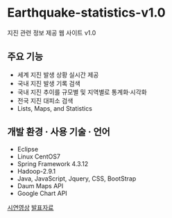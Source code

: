 # Earthquake-statistics-v1.0
지진 관련 정보 제공 웹 사이트 v1.0

## 주요 기능
* 세계 지진 발생 상황 실시간 제공
* 국내 지진 발생 기록 검색
* 국내 지진 추이를 규모별 및 지역별로 통계화·시각화
* 전국 지진 대피소 검색 
* Lists, Maps, and Statistics

## 개발 환경 · 사용 기술 · 언어
* Eclipse 
* Linux CentOS7
* Spring Framework 4.3.12
* Hadoop-2.9.1
* Java, JavaScript, Jquery, CSS, BootStrap
* Daum Maps API
* Google Chart API

[시연영상](https://www.youtube.com/watch?v=P_kQ2BVhq3g)
[발표자료](https://github.com/yoons2owo/Resume/blob/master/resources/img/ppt.pdf)
